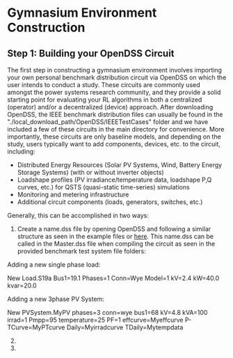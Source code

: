 # Gymnasium Environment Construction

## Step 1: Building your OpenDSS Circuit
The first step in constructing a gymnasium environment involves importing your own personal benchmark distribution circuit via OpenDSS on which the user intends to conduct a study. 
These circuits are commonly used amongst the power systems research community, and they provide a solid starting point for evaluating your RL algorithms in both a centralized (operator) and/or a decentralized (device) approach.  After downloading OpenDSS, the IEEE benchmark distribution files can usually be found in the "./local_download_path/OpenDSS/IEEETestCases" folder and we have included a few of these circuits in the main directory for convenience.  More importantly, these circuits are only baseline models, and depending on the study, users typically want to add components, devices, etc. to the circuit, including:
 
 * Distributed Energy Resources (Solar PV Systems, Wind, Battery Energy Storage Systems) (with or without inverter objects)
 * Loadshape profiles (PV irradiance/temperature data, loadshape P,Q curves, etc.) for QSTS (quasi-static time-series) simulations
 * Monitoring and metering infrastructure 
 * Additional circuit components (loads, generators, switches, etc.)
   
Generally, this can be accomplished in two ways:
1. Create a name.dss file by opening OpenDSS and following a similar structure as seen in the example files or [here]().  This name.dss can be called in the Master.dss file when compiling the circuit as seen in the provided benchmark test system file folders:





Adding a new single phase load:

New Load.S19a Bus1=19.1 Phases=1 Conn=Wye Model=1 kV=2.4 kW=40.0  kvar=20.0


Adding a new 3phase PV System:

New PVSystem.MyPV phases=3 conn=wye bus1=68 kV=4.8 kVA=100 irrad=1 Pmpp=95 temperature=25 PF=1 effcurve=Myeffcurve P-TCurve=MyPTcurve Daily=Myirradcurve TDaily=Mytempdata



2. 
3. 
